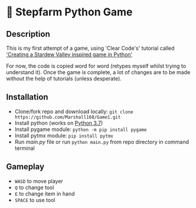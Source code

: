 # 🌳 Stepfarm Python Game

## Description

This is my first attempt of a game, using 'Clear Code's' tutorial called ['Creating a Stardew Valley inspired game in Python'](https://www.youtube.com/watch?v=T4IX36sP_0c&list=LL&index=2&t=13564s&ab_channel=ClearCode)

For now, the code is copied word for word (retypes myself whilst trying to understand it).
Once the game is complete, a lot of changes are to be made without the help of tutorials (unless desperate).

## Installation
- Clone/fork repo and download locally: 
`git clone https://github.com/Marshall168/Game1.git`
- Install python (works on [Python 3.7](https://www.python.org/downloads/release/python-370/))
- Install pygame module:
`python -m pip install pygame`
- Install pytmx module:
`pip install pytmx`
- Run _main.py_ file or run `python main.py` from repo directory in command terminal

## Gameplay
- `WASD` to move player
- `Q` to change tool
- `E` to change item in hand
- `SPACE` to use tool
